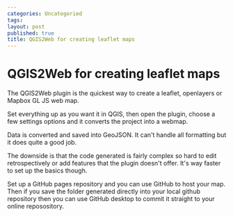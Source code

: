 ```yaml
---
categories: Uncategoried
tags: 
layout: post
published: true
title: QGIS2Web for creating leaflet maps
---
```

# QGIS2Web for creating leaflet maps

The QGIS2Web plugin is the quickest way to create a leaflet, openlayers or Mapbox GL JS web map.

Set everything up as you want it in QGIS, then open the plugin, choose a few settings options and it converts the project into a webmap.

Data is converted and saved into GeoJSON. It can't handle all formatting but it does quite a good job.

The downside is that the code generated is fairly complex so hard to edit retrospectively or add features that the plugin doesn't offer. It's way faster to set up the basics though.

Set up a GitHub pages repository and you can use GitHub to host your map. Then if you save the folder generated directly into your local github repository then you can use GitHub desktop to commit it straight to your online reposository.
